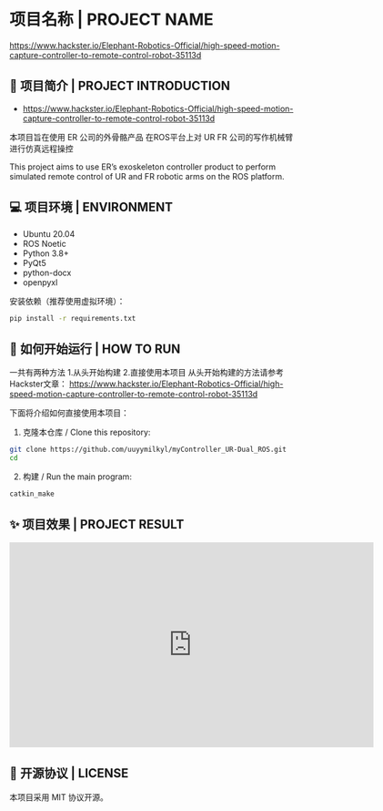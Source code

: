 
# 项目名称 | PROJECT NAME

https://www.hackster.io/Elephant-Robotics-Official/high-speed-motion-capture-controller-to-remote-control-robot-35113d

## 📘 项目简介 | PROJECT INTRODUCTION

* https://www.hackster.io/Elephant-Robotics-Official/high-speed-motion-capture-controller-to-remote-control-robot-35113d

本项目旨在使用 ER 公司的外骨骼产品 在ROS平台上对 UR FR 公司的写作机械臂进行仿真远程操控

This project aims to use ER’s exoskeleton controller product to perform simulated remote control of UR and FR robotic arms on the ROS platform.

## 💻 项目环境 | ENVIRONMENT
- Ubuntu 20.04 
- ROS Noetic
- Python 3.8+
- PyQt5
- python-docx
- openpyxl

安装依赖（推荐使用虚拟环境）：
```bash
pip install -r requirements.txt
```

## 🚀 如何开始运行 | HOW TO RUN

一共有两种方法  1.从头开始构建  2.直接使用本项目
从头开始构建的方法请参考Hackster文章：
https://www.hackster.io/Elephant-Robotics-Official/high-speed-motion-capture-controller-to-remote-control-robot-35113d

下面将介绍如何直接使用本项目：
1. 克隆本仓库 / Clone this repository:
```bash
git clone https://github.com/uuyymilkyl/myController_UR-Dual_ROS.git
cd 
```

2. 构建 / Run the main program:
```bash
catkin_make 
```


## ✨ 项目效果 | PROJECT RESULT

<iframe src="https://vimeo.com/1075909428/e1ed8dbc55?share=copy" width="640" height="360" frameborder="0" allow="autoplay; fullscreen; picture-in-picture" allowfullscreen></iframe>

## 📄 开源协议 | LICENSE
本项目采用 MIT 协议开源。






